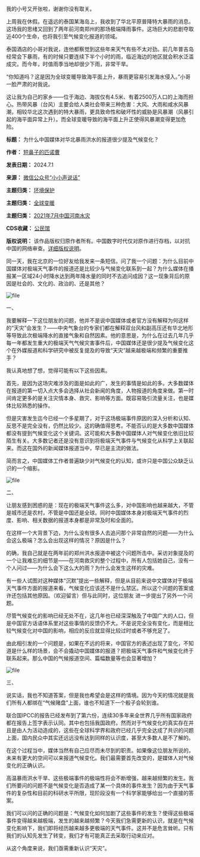 我的小号又开张啦，谢谢你没有取关。


上周我在休假。在遥远的泰国某海岛上，我收到了华北平原普降特大暴雨的消息。这场我的思绪又回到了两年前河南郑州的那场极端降雨事件。这场巨大的悲剧夺取近400个生命，也将我引至气候变化报道的领域。


泰国酒店的小哥对我说，连他都察觉到这些年来天气有些不太对劲。前几年普吉岛经常会下暴雨，有的时候只要连续下半个小时的雨，临近海边的地区就会积水泛滥成灾。而今年，时值雨季当地却很少下雨，非常干旱。


“你知道吗？这是因为全球变暖导致海平面上升，暴雨更容易引发海水侵入。”小哥一脸严肃的对我说。


这让我为自己的家乡——位于海边、海拔仅有4.5米、有着2500万人口的上海而担心。热带风暴（台风）主要会给人类社会带来三种危害：大风、大雨和咸水风暴潮，相较华北这次遇到的特大暴雨，更具致命性和破坏性的威胁是风暴潮（风暴引起的海平面异常上升）。而全球变暖导致的海平面上升正使得风暴潮变得更加危险。




**标题：** 为什么中国媒体对华北暴雨洪水的报道很少提及气候变化？  

**作者：** [短鼻子的匹诺曹](https://chinadigitaltimes.net/space/小小声说话)  

**发表日期：** 2024.7.1  

**来源：** [微信公众号“小小声说话”](https://web.archive.org/web/https://mp.weixin.qq.com/s/JNHMlKzhwZUUO_nJ3pa71g)  

**主题归类：** [环境保护](https://chinadigitaltimes.net/space/环境保护)  

**主题归类：** [全球变暖](https://chinadigitaltimes.net/space/全球变暖)  

**主题归类：** [2021年7月中国河南水灾](https://chinadigitaltimes.net/space/2021年7月中国河南水灾)  

**CDS收藏：** [公民馆](https://chinadigitaltimes.net/space/%E5%85%AC%E6%B0%91%E9%A6%86)  

**版权说明：** 该作品版权归原作者所有。中国数字时代仅对原作进行存档，以对抗中国的网络审查。[详细版权说明](https://chinadigitaltimes.net/chinese/copyright)。


同一天，我在北京的一位好友给我发来一条短信。问了我一个问题：为什么目前中国媒体对极端天气事件的报道还是比较少与气候变化联系到一起？为什么媒体在播报某一区域24小时降水达到两年降水量的同时不去追问成因？这一现象背后的原因是社会的、文化的、政治的、还是其他？


![file](https://chinadigitaltimes.net/chinese/files/2024/07/image-1719826586806.png)


一、


我要解释一下这位朋友的问题，他并不是说中国媒体或者官方没有解释为何这样的“天灾”会发生？——中央气象台的专家们都在解释双台风和副高压还有华北地形等导致此次极端降水的直接气象和自然因素。他的意思是，为什么在过去几年几乎每一年都发生重大的极端天气气候灾害事件后，中国媒体还是很少提及气候变化这个在外媒报道和科学研究中被反复提及的导致“天灾”越来越极端和频繁的重要推手？


我认真地想了想，觉得可能有以下这些因素。


首先，是因为这场灾难涉及的面是如此的广，发生的事情是如此的多。大多数媒体在报道的第一切入点大多会选择从社会新闻的角度，人物报道的角度来做。第一时间肯定更多的是关注灾情本身、救灾、影响等方面。既容易吸引流量关注，也是媒体比较熟悉的操作。


但是灾害发生迄今已经一个多星期了，对于这场极端事件原因的深入分析和认知、反思不是完全没有，仍然比较少。这的确值得思考。不能否认的是大多数中国媒体都没有提到气候变化这个关键词。这可能和大多数中国媒体人对气候变化依旧比较陌生有关。大多数记者还是没有意识到将极端天气事件与气候变化从科学上关联起来。而这在国外的新闻媒体报道当中，早已是主流的做法。


简而言之，中国媒体工作者普遍缺少对气候变化的认知，或许只是中国公众缺乏认识的一个缩影。


![file](https://chinadigitaltimes.net/chinese/files/2024/07/image-1719826602657.png)


二、


让朋友感到困惑的是：现在的极端天气事件这么多，对中国影响也越来越大，不管是城市还是农村，不管是中国还是全球。同时中国媒体本身对极端天气事件的烈度、影响、相关数据的报道本身都是非常及时和全面的。


在这样一个大背景下边，为什么没有很多人去追问那个非常自然的问题——为什么会这么极端？怎么会出现这样的情况？原因是什么？


的确，我自己就是在两年前的郑州洪水报道中被这个问题所击中。采访对象提及的一个让我难忘的细节是——在河南救灾的整个过程中，所有人包括她自己，没有一个人问过——为什么会下这么大的雨？为什么会发生这样的灾难。


有一些人试图对这种媒体“沉默”提出一些解释，但是从目前来说中文媒体对于极端天气事件方面的报道来看，气候变化应该还不是什么禁区。所以这个问题的答案或许还包括其他原因。（欢迎留言）但与此同时，这位朋友 进一步提出了另外一个问题。


尽管气候变化的影响已经无处不在，这几年也已经深深触及了中国广大的人口，但是中国官方话语体系里对这些事情的反馈仍不大。不是说完全没有变化，而是相比较气候变化对中国的影响，相应的反应就显得比较过时或者不够充足了。


由此相引发的一个问题是，如果在不远的将来，中国官方的表述出现了变化，不知道是什么样的场景，会不会撬动中国媒体的报道？把极端天气事件和气候变化终于联系起来。那么中国的气候报道空间、篇幅数量等也会显著增加？


![file](https://chinadigitaltimes.net/chinese/files/2024/07/image-1719827144375.png)


三、


说实话，我也不知道答案，但是我也希望会是这样的情境。因为今天的情况就是我们所有人都绑在“气候赌盘”上面，谁也不知道下一个骰子会轮到谁。


联合国IPCC的报告已经发布到了第六份，连续30多年来全世界几乎所有国家政府都在报告上签字表示认同。其中也包括我国政府。然而对于气候变化的真实存在并且是由人为活动造成的，这些在全球科学界和政府已经几乎完全达成了共识的问题上面，国内民众中其实还远远没有达到同样的认识度，甚至大多数人是不了解的。


在这个过程当中，媒体当然有自己应尽而未尽到的职责。如果像这位朋友所说的，未来有更大的空间可以来报道气候变化。我们最需要首先改变的，是媒体人对气候变化的正确认识。


高温暴雨洪水干旱、这些极端事件的极端性将会不断增强，越来越频繁的发生。我们所要问的问题不是气候变化是否造成了某一个具体的事件发生？因为由于天气事件的复杂性和目前的科研水平所限，现阶段没有一个科学家能够给出一个直接的答案。


我们可以问的正确的问题是：气候变化如何加剧了这些事件的发生？使得这些极端事件变得越来越极端，发生的越来越频繁？今天我们急需更新的认识，就是在气候变化影响下，我们即将经历越来越多更极端的天气事件。这并不是危言耸听。只有我们的认知先发生了转变，我们才有可能真正去采取行动来应对。


从这个角度来说，我们亟需重新认识“天灾”。

